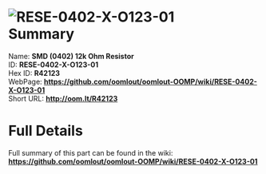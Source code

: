 
![RESE-0402-X-O123-01](https://github.com/oomlout/oomlout-OOMP/blob/master/parts/RESE-0402-X-O123-01/RESE-0402-X-O123-01_420.jpg)   
Summary
=================
  
Name: __SMD (0402) 12k Ohm Resistor__    
ID: __RESE-0402-X-O123-01__   
Hex ID: __R42123__   
WebPage: __https://github.com/oomlout/oomlout-OOMP/wiki/RESE-0402-X-O123-01__   
Short URL: __http://oom.lt/R42123__   

Full Details
==========================
Full summary of this part can be found in the wiki:   
__https://github.com/oomlout/oomlout-OOMP/wiki/RESE-0402-X-O123-01__    

